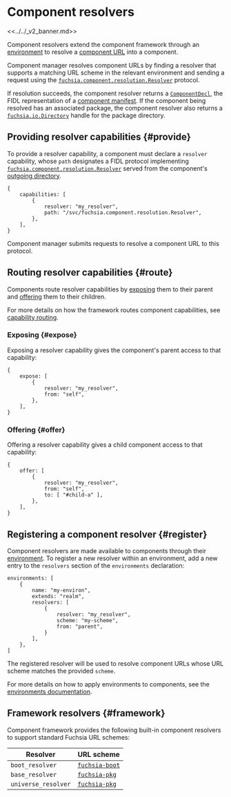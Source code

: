 # Component resolvers

<<../../_v2_banner.md>>

Component resolvers extend the component framework through an
[environment][glossary.environment] to resolve a
[component URL][glossary.component-url] into a component.

Component manager resolves component URLs by finding a resolver that supports a
matching URL scheme in the relevant environment and sending a request using the
[`fuchsia.component.resolution.Resolver`][fidl-resolver] protocol.

If resolution succeeds, the component resolver returns a
[`ComponentDecl`][fidl-decl], the FIDL representation of a
[component manifest][component-manifest]. If the component being resolved has
an associated package, the component resolver also returns a
[`fuchsia.io.Directory`][fidl-directory] handle for the package directory.

## Providing resolver capabilities {#provide}

To provide a resolver capability, a component must declare a `resolver`
capability, whose `path` designates a FIDL protocol implementing
[`fuchsia.component.resolution.Resolver`][fidl-resolver] served from the component's
[outgoing directory][glossary.outgoing-directory].

```json5
{
    capabilities: [
        {
            resolver: "my_resolver",
            path: "/svc/fuchsia.component.resolution.Resolver",
        },
    ],
}
```

Component manager submits requests to resolve a component URL to this protocol.

## Routing resolver capabilities {#route}

Components route resolver capabilities by [exposing](#expose) them to their
parent and [offering](#offer) them to their children.

For more details on how the framework routes component capabilities,
see [capability routing][capability-routing].

### Exposing {#expose}

Exposing a resolver capability gives the component's parent access to that
capability:

```json5
{
    expose: [
        {
            resolver: "my_resolver",
            from: "self",
        },
    ],
}
```

### Offering {#offer}

Offering a resolver capability gives a child component access to that
capability:

```json5
{
    offer: [
        {
            resolver: "my_resolver",
            from: "self",
            to: [ "#child-a" ],
        },
    ],
}
```

## Registering a component resolver {#register}

Component resolvers are made available to components through their
[environment][environment]. To register a new resolver within an environment,
add a new entry to the `resolvers` section of the `environments` declaration:

```json5
environments: [
    {
        name: "my-environ",
        extends: "realm",
        resolvers: [
            {
                resolver: "my_resolver",
                scheme: "my-scheme",
                from: "parent",
            }
        ],
    },
]
```

The registered resolver will be used to resolve component URLs whose URL scheme
matches the provided `scheme`.

For more details on how to apply environments to components, see the
[environments documentation][environment].

## Framework resolvers {#framework}

Component framework provides the following built-in component resolvers to
support standard Fuchsia URL schemes:

| Resolver            | URL scheme                 |
| ------------------- | -------------------------- |
| `boot_resolver`     | [`fuchsia-boot`][url-boot] |
| `base_resolver`     | [`fuchsia-pkg`][url-pkg]   |
| `universe_resolver` | [`fuchsia-pkg`][url-pkg]   |

[glossary.component-url]: /docs/glossary/README.md#component-url
[glossary.environment]: /docs/glossary/README.md#environment
[glossary.outgoing-directory]: /docs/glossary/README.md#outgoing-directory
[capability-routing]: /docs/concepts/components/v2/capabilities/README.md#routing
[component-manifest]: /docs/concepts/components/v2/component_manifests.md
[environment]: /docs/concepts/components/v2/environments.md
[fidl-resolver]: /sdk/fidl/fuchsia.sys2/runtime/component_resolver.fidl
[fidl-decl]: /sdk/fidl/fuchsia.component.decl/component.fidl
[fidl-directory]: /sdk/fidl/fuchsia.io/directory.fidl
[url-boot]: /docs/reference/components/url.md#fuchsia-boot
[url-pkg]: /docs/reference/components/url.md#fuchsia-pkg
